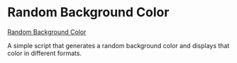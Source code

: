 # Random Background Color

[Random Background Color](https://harikesh409.github.io/hexbot/Random%20Background/)

A simple script that generates a random background color and displays that color in different formats.
